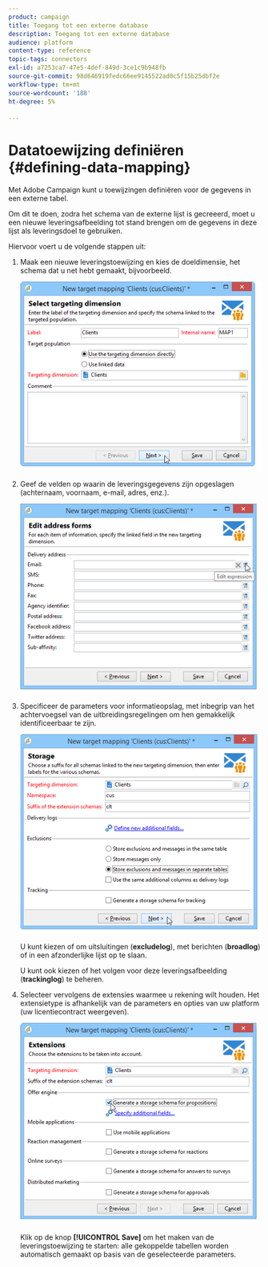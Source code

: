 ```yaml
---
product: campaign
title: Toegang tot een externe database
description: Toegang tot een externe database
audience: platform
content-type: reference
topic-tags: connectors
exl-id: a7253ca7-47e5-4def-849d-3ce1c9b948fb
source-git-commit: 98d646919fedc66ee9145522ad0c5f15b25dbf2e
workflow-type: tm+mt
source-wordcount: '188'
ht-degree: 5%

---
```


# Datatoewijzing definiëren {#defining-data-mapping}

Met Adobe Campaign kunt u toewijzingen definiëren voor de gegevens in een externe tabel.

Om dit te doen, zodra het schema van de externe lijst is gecreeerd, moet u een nieuwe leveringsafbeelding tot stand brengen om de gegevens in deze lijst als leveringsdoel te gebruiken.

Hiervoor voert u de volgende stappen uit:

1. Maak een nieuwe leveringstoewijzing en kies de doeldimensie, het schema dat u net hebt gemaakt, bijvoorbeeld.

   ![](assets/wf_new_mapping_create_fda.png)

1. Geef de velden op waarin de leveringsgegevens zijn opgeslagen (achternaam, voornaam, e-mail, adres, enz.).

   ![](assets/wf_new_mapping_define_join.png)

1. Specificeer de parameters voor informatieopslag, met inbegrip van het achtervoegsel van de uitbreidingsregelingen om hen gemakkelijk identificeerbaar te zijn.

   ![](assets/wf_new_mapping_define_names.png)

   U kunt kiezen of om uitsluitingen (**excludelog**), met berichten (**broadlog**) of in een afzonderlijke lijst op te slaan.

   U kunt ook kiezen of het volgen voor deze leveringsafbeelding (**trackinglog**) te beheren.

1. Selecteer vervolgens de extensies waarmee u rekening wilt houden. Het extensietype is afhankelijk van de parameters en opties van uw platform (uw licentiecontract weergeven).

   ![](assets/wf_new_mapping_define_extensions.png)

   Klik op de knop **[!UICONTROL Save]** om het maken van de leveringstoewijzing te starten: alle gekoppelde tabellen worden automatisch gemaakt op basis van de geselecteerde parameters.
